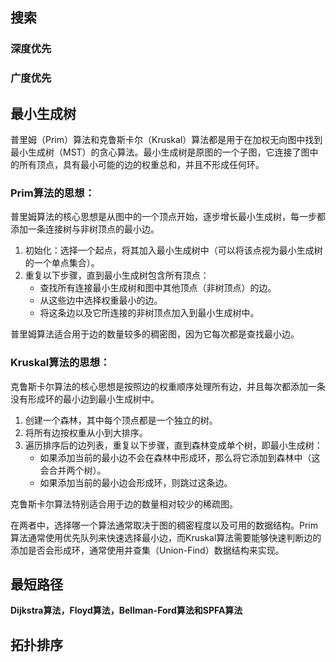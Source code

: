
## 搜索

### 深度优先

### 广度优先
## 最小生成树

普里姆（Prim）算法和克鲁斯卡尔（Kruskal）算法都是用于在加权无向图中找到最小生成树（MST）的贪心算法。最小生成树是原图的一个子图，它连接了图中的所有顶点，具有最小可能的边的权重总和，并且不形成任何环。

### Prim算法的思想：

普里姆算法的核心思想是从图中的一个顶点开始，逐步增长最小生成树，每一步都添加一条连接树与非树顶点的最小边。

1. 初始化：选择一个起点，将其加入最小生成树中（可以将该点视为最小生成树的一个单点集合）。
2. 重复以下步骤，直到最小生成树包含所有顶点：
   - 查找所有连接最小生成树和图中其他顶点（非树顶点）的边。
   - 从这些边中选择权重最小的边。
   - 将这条边以及它所连接的非树顶点加入到最小生成树中。

普里姆算法适合用于边的数量较多的稠密图，因为它每次都是查找最小边。

### Kruskal算法的思想：

克鲁斯卡尔算法的核心思想是按照边的权重顺序处理所有边，并且每次都添加一条没有形成环的最小边到最小生成树中。

1. 创建一个森林，其中每个顶点都是一个独立的树。
2. 将所有边按权重从小到大排序。
3. 遍历排序后的边列表，重复以下步骤，直到森林变成单个树，即最小生成树：
   - 如果添加当前的最小边不会在森林中形成环，那么将它添加到森林中（这会合并两个树）。
   - 如果添加当前的最小边会形成环，则跳过这条边。

克鲁斯卡尔算法特别适合用于边的数量相对较少的稀疏图。

在两者中，选择哪一个算法通常取决于图的稠密程度以及可用的数据结构。Prim算法通常使用优先队列来快速选择最小边，而Kruskal算法需要能够快速判断边的添加是否会形成环，通常使用并查集（Union-Find）数据结构来实现。

## 最短路径
**Dijkstra算法，Floyd算法，Bellman-Ford算法和SPFA算法**

## 拓扑排序